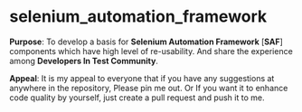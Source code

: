 # selenium_automation_framework

**Purpose**: To develop a basis for **Selenium Automation Framework** [**SAF**] components which have high level of re-usability. And share the experience among **Developers In Test Community**.

**Appeal**: It is my appeal to everyone that if you have any suggestions at anywhere in the repository, Please pin me out. Or If you want it to enhance code quality by yourself, just create a pull request and push it to me.


